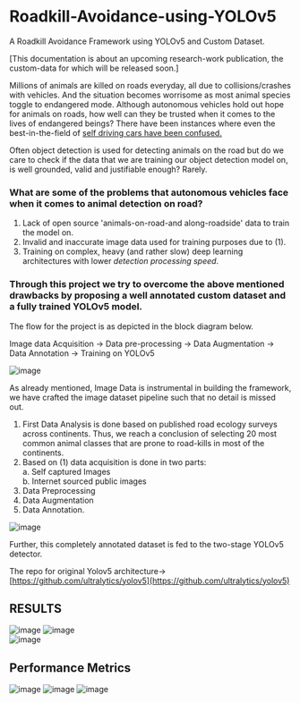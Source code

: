 # Roadkill-Avoidance-using-YOLOv5
A Roadkill Avoidance Framework using YOLOv5 and Custom Dataset.  

[This documentation is about an upcoming research-work publication, the custom-data for which will be released soon.]

Millions of animals are killed on roads everyday, all due to collisions/crashes with vehicles. And the situation becomes worrisome as most animal species toggle to endangered mode. Although autonomous vehicles hold out hope for animals on roads, how well can they be trusted when it comes to the lives of endangered beings? There have been instances where even the best-in-the-field of [self driving cars have been confused.](https://www.indiatimes.com/technology/news/autonomous-cars-can-handle-reckless-drivers-but-not-hopping-kangaroos-325092.html)  

Often object detection is used for detecting animals on the road but do we care to check if the data that we are training our object detection model on, is well grounded, valid and justifiable enough? Rarely. 

### What are some of the problems that autonomous vehicles face when it comes to animal detection on road?

1. Lack of open source 'animals-on-road-and along-roadside' data to train the model on.
2. Invalid and inaccurate image data used for training purposes due to (1).
3. Training on complex, heavy (and rather slow) deep learning architectures with lower *detection processing speed*. 

### Through this project we try to overcome the above mentioned drawbacks by proposing a well annotated custom dataset and a fully trained YOLOv5 model.

The flow for the project is as depicted in the block diagram below.

Image data Acquisition → Data pre-processing → Data Augmentation → Data Annotation → Training on YOLOv5

![image](https://user-images.githubusercontent.com/69042198/126728965-23f767d2-9070-48d0-9ed2-801f9eb01643.png)

As already mentioned, Image Data is instrumental in building the framework, we have crafted the image dataset pipeline such that no detail is missed out. 

1. First Data Analysis is done based on published road ecology surveys across continents. Thus, we reach a conclusion of selecting 20 most common animal classes that are prone to road-kills in most of the continents.
2. Based on (1) data acquisition is done in two parts:  
a. Self captured Images  
b. Internet sourced public images
3. Data Preprocessing 
4. Data Augmentation
5. Data Annotation.

![image](https://user-images.githubusercontent.com/69042198/126728977-2415f2fc-996b-45b4-853b-2119f2c408cd.png)

Further, this completely annotated dataset is fed to the two-stage YOLOv5 detector. 

The repo for original Yolov5 architecture→ [https://github.com/ultralytics/yolov5](https://github.com/ultralytics/yolov5)

## RESULTS
![image](https://user-images.githubusercontent.com/69042198/126729062-7376d576-9911-4c65-b32a-f2556589c30e.png) ![image](https://user-images.githubusercontent.com/69042198/126729078-2e4981a3-e1b7-4a34-97ca-473514fb51a4.png)  
![image](https://user-images.githubusercontent.com/69042198/126729084-ddb92ebb-db7d-427a-ac64-c3c5db7f1525.png)

## Performance Metrics
![image](https://user-images.githubusercontent.com/69042198/126729126-0df98ab3-b4bb-4e44-b4bd-748c2d906873.png)  ![image](https://user-images.githubusercontent.com/69042198/126729136-db6f2f44-d022-4157-aa79-74d30b1d1993.png) ![image](https://user-images.githubusercontent.com/69042198/126729138-206d041a-a4f7-406e-a831-3d1e842d3a4c.png)


